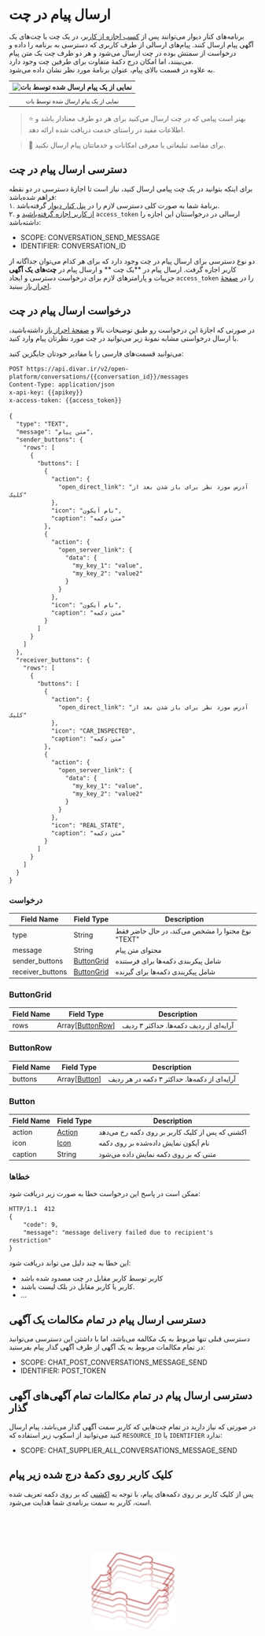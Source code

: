 # ارسال پیام در چت

برنامه‌‌های کنار دیوار می‌توانند پس از [کسب اجازه از کاربر][احراز باز]، در یک چت یا چت‌های یک آگهی پیام ارسال کنند.
پیام‌های ارسالی از طرف کاربری که دسترسی به برنامه را داده و درخواست از سمتش بوده در چت ارسال می‌شود و هر دو طرف چت یک
متن پیام می‌بینند، اما امکان درج دکمهٔ متفاوت برای طرفین چت وجود دارد.\
به علاوه در قسمت بالای پیام، عنوان برنامهٔ مورد نظر نشان داده می‌شود.

| ![نمایی از یک پیام ارسال شده توسط بات](/img/bot-message.png) |
|:------------------------------------------------------------:|
|   <sub dir="rtl">نمایی از یک پیام ارسال شده توسط بات</sub>   |

> ⭐️ بهتر است پیامی که در چت ارسال می‌کنید برای هر دو طرف معنادار باشد و اطلاعات مفید در راستای خدمت دریافت شده ارائه
> دهد.

> 🛑 برای مقاصد تبلیغاتی یا معرفی امکانات و خدماتتان پیام ارسال نکنید.

## دسترسی ارسال پیام در چت

برای اینکه بتوانید در یک چت پیامی ارسال کنید، نیاز است تا اجازهٔ دسترسی در دو نقطه فراهم شده‌باشد:\
۱. برنامهٔ شما به صورت کلی دسترسی لازم را در [پنل کنار دیوار][پنل کنار] گرفته‌باشد.\
۲. [از کاربر اجازه گرفته‌باشید][احراز باز] و `access_token` ارسالی در درخواستتان این اجازه را داشته‌باشد:

- SCOPE: CONVERSATION_SEND_MESSAGE
- IDENTIFIER: CONVERSATION_ID

دو نوع دسترسی برای ارسال پیام در چت وجود دارد که برای هر کدام می‌توان جداگانه از کاربر اجازه گرفت. ارسال پیام در **یک چت
** و ارسال پیام در **چت‌های یک آگهی**
جزییات و پارامترهای لازم برای درخواست دسترسی و ایجاد `access_token` را در [صفحهٔ احراز باز][احراز باز] ببینید.

## درخواست ارسال پیام در چت

در صورتی که اجازهٔ این درخواست رو طبق توضیحات بالا و [صفحهٔ احراز باز][احراز باز] داشته‌باشید، با ارسال درخواستی مشابه
نمونهٔ زیر می‌توانید در چت مورد نظرتان پیام وارد کنید.

می‌توانید قسمت‌های فارسی را با مقادیر خودتان جایگزین کنید:

```http request
POST https://api.divar.ir/v2/open-platform/conversations/{{conversation_id}}/messages
Content-Type: application/json
x-api-key: {{apikey}}
x-access-token: {{access_token}}

{
  "type": "TEXT",
  "message": "متن پیام",
  "sender_buttons": {
    "rows": [
      {
        "buttons": [
          {
            "action": {
              "open_direct_link": "آدرس مورد نظر برای باز شدن بعد از کلیک"
            },
            "icon": "نام آیکون",
            "caption": "متن دکمه"
          },
          {
            "action": {
              "open_server_link": {
                "data": {
                  "my_key_1": "value",
                  "my_key_2": "value2"
                }
              }
            },
            "icon": "نام آیکون",
            "caption": "متن دکمه"
          }
        ]
      }
    ]
  },
  "receiver_buttons": {
    "rows": [
      {
        "buttons": [
          {
            "action": {
              "open_direct_link": "آدرس مورد نظر برای باز شدن بعد از کلیک"
            },
            "icon": "CAR_INSPECTED",
            "caption": "متن دکمه"
          },
          {
            "action": {
              "open_server_link": {
                "data": {
                  "my_key_1": "value",
                  "my_key_2": "value2"
                }
              }
            },
            "icon": "REAL_STATE",
            "caption": "متن دکمه"
          }
        ]
      }
    ]
  }
}
```

### درخواست

| Field Name       | Field Type                | Description                                      |
|------------------|---------------------------|--------------------------------------------------|
| type             | String                    | نوع محتوا را مشخص می‌کند، در حال حاضر فقط "TEXT" |
| message          | String                    | محتوای متن پیام                                  |
| sender_buttons   | [ButtonGrid](#ButtonGrid) | شامل پیکربندی دکمه‌ها برای فرستنده               |
| receiver_buttons | [ButtonGrid](#ButtonGrid) | شامل پیکربندی دکمه‌ها برای گیرنده                |

### ButtonGrid

| Field Name | Field Type                     | Description                             |
|------------|--------------------------------|-----------------------------------------|
| rows       | Array[[ButtonRow](#ButtonRow)] | آرایه‌ای از ردیف دکمه‌ها. حداکثر ۳ ردیف |

### ButtonRow

| Field Name | Field Type               | Description                                   |
|------------|--------------------------|-----------------------------------------------|
| buttons    | Array[[Button](#Button)] | آرایه‌ای از دکمه‌ها. حداکثر ۳ دکمه در هر ردیف |

### Button

| Field Name | Field Type                                                                                                      | Description                                     |
|------------|-----------------------------------------------------------------------------------------------------------------|-------------------------------------------------|
| action     | [Action][Action]                                                                                                | اکشنی که پس از کلیک کاربر بر روی دکمه رخ می‌دهد |
| icon       | [Icon](https://www.figma.com/design/ZhhSihwKTjiER1VUDX4ovh/%F0%9F%93%92-Kenar-Docs-(WIP)?node-id=1501-2225&p=f) | نام آیکون نمایش داده‌شده بر روی دکمه            |
| caption    | String                                                                                                          | متنی که بر روی دکمه نمایش داده می‌شود           |

### خطاها

ممکن است در پاسخ این درخواست خطا به صورت زیر دریافت شود:

```HTTP
HTTP/1.1  412
{
    "code": 9,
    "message": "message delivery failed due to recipient's restriction"
}
```

این خطا به چند دلیل می ‌تواند دریافت شود:

- کاربر توسط کاربر مقابل در چت مسدود شده باشد
- کاربر یا کاربر مقابل در بلک لیست باشند.
- ...

## دسترسی ارسال پیام در تمام مکالمات یک آگهی

دسترسی قبلی تنها مربوط به یک مکالمه می‌باشد، اما با داشتن این دسترسی می‌توانید در تمام مکالمات مربوط به یک آگهی از طرف
آگهی گذار پیام بفرستید:

- SCOPE: CHAT_POST_CONVERSATIONS_MESSAGE_SEND
- IDENTIFIER: POST_TOKEN

## دسترسی ارسال پیام در تمام مکالمات تمام آگهی‌های آگهی گذار

در صورتی که نیاز دارید در تمام چت‌هایی که کاربر سمت آگهی گذار می‌باشد، پیام ارسال کنید می‌توانید از اسکوپ زیر استفاده که
`RESOURCE_ID` یا `IDENTIFIER` ندارد:

- SCOPE: CHAT_SUPPLIER_ALL_CONVERSATIONS_MESSAGE_SEND

## کلیک کاربر روی دکمهٔ درج شده زیر پیام

پس از کلیک کاربر بر روی دکمه‌های پیام، با توجه به [اکشنی][Action] که بر روی دکمه تعریف شده است،
کاربر به سمت برنامه‌ی شما هدایت می‌شود.

<br>

[احراز باز]: /oauth

[API key]: /management/api-keys.md

[Action]: /widgets/actions

[پنل کنار]: /management

[ارسال پیام در یک چت]: #ارسال-پیام-در-یک-چت

[ارسال پیام در چت‌های آگهی]: #ارسال-پیام-در-چتهای-یک-آگهی

[بازشدن برنامه]: #کلیک-کاربر-روی-دکمهٔ-درج-شده-زیر-پیام


<br><br>

<div align="center">

<img src="/img/wire-puzzle.svg" height="156px"/>

</div>

<br><br>
